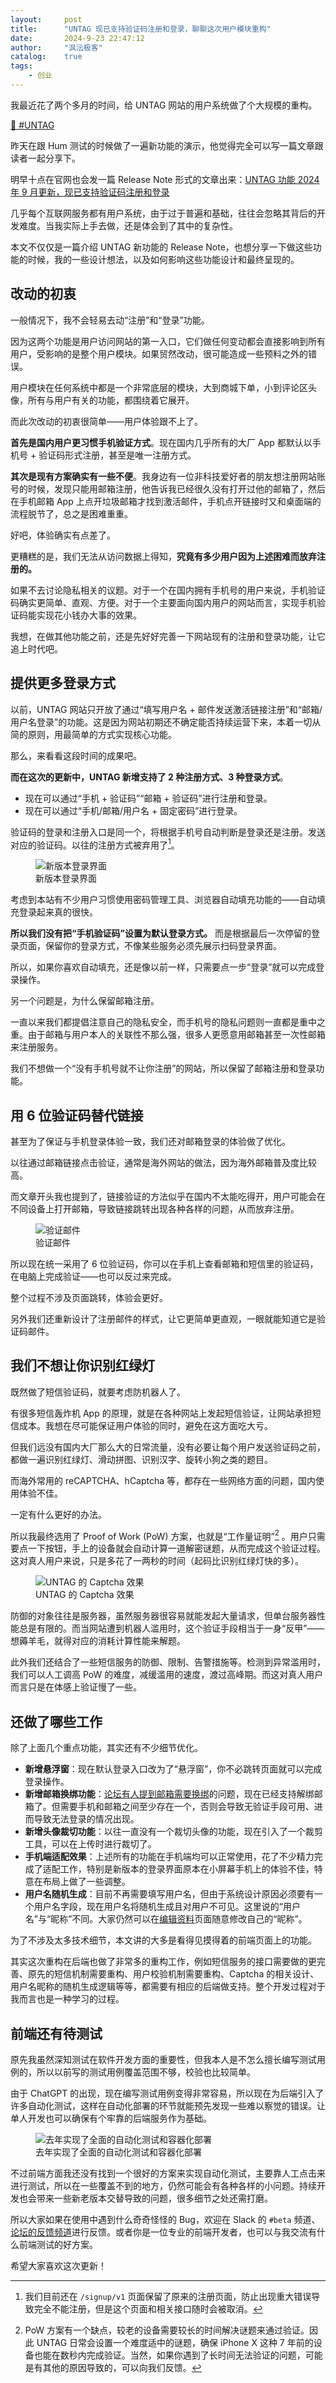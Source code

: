 ```yaml
---
layout:     post
title:      "UNTAG 现已支持验证码注册和登录，聊聊这次用户模块重构"
date:       2024-9-23 22:47:12
author:     "沨沄极客"
catalog:    true
tags: 
    - 创业
---
```


我最近花了两个多月的时间，给 UNTAG 网站的用户系统做了个大规模的重构。

[🔗 #UNTAG](https:/utgd.net)

昨天在跟 Hum 测试的时候做了一遍新功能的演示，他觉得完全可以写一篇文章跟读者一起分享下。

明早十点在官网也会发一篇 Release Note 形式的文章出来：[UNTAG 功能 2024 年 9 月更新，现已支持验证码注册和登录](https://utgd.net/article/20917/)

几乎每个互联网服务都有用户系统，由于过于普遍和基础，往往会忽略其背后的开发难度。当我实际上手去做，还是体会到了其中的复杂性。

本文不仅仅是一篇介绍 UNTAG 新功能的 Release Note，也想分享一下做这些功能的时候，我的一些设计想法，以及如何影响这些功能设计和最终呈现的。

## 改动的初衷

一般情况下，我不会轻易去动“注册”和“登录”功能。

因为这两个功能是用户访问网站的第一入口，它们做任何变动都会直接影响到所有用户，受影响的是整个用户模块。如果贸然改动，很可能造成一些预料之外的错误。

用户模块在任何系统中都是一个非常底层的模块，大到商城下单，小到评论区头像，所有与用户有关的功能，都围绕着它展开。

而此次改动的初衷很简单——用户体验跟不上了。

**首先是国内用户更习惯手机验证方式**。现在国内几乎所有的大厂 App 都默认以手机号 + 验证码形式注册，甚至是唯一注册方式。

**其次是现有方案确实有一些不便**。我身边有一位非科技爱好者的朋友想注册网站账号的时候，发现只能用邮箱注册，他告诉我已经很久没有打开过他的邮箱了，然后在手机邮箱 App 上点开垃圾邮箱才找到激活邮件，手机点开链接时又和桌面端的流程脱节了，总之是困难重重。

好吧，体验确实有点差了。

更糟糕的是，我们无法从访问数据上得知，**究竟有多少用户因为上述困难而放弃注册的。**

如果不去讨论隐私相关的议题。对于一个在国内拥有手机号的用户来说，手机验证码确实更简单、直观、方便。对于一个主要面向国内用户的网站而言，实现手机验证码能实现花小钱办大事的效果。

我想，在做其他功能之前，还是先好好完善一下网站现有的注册和登录功能，让它追上时代吧。

## 提供更多登录方式

以前，UNTAG 网站只开放了通过“填写用户名 + 邮件发送激活链接注册”和“邮箱/用户名登录”的功能。这是因为网站初期还不确定能否持续运营下来，本着一切从简的原则，用最简单的方式实现核心功能。

那么，来看看这段时间的成果吧。

**而在这次的更新中，UNTAG 新增支持了 2 种注册方式、3 种登录方式**。

- 现在可以通过“手机 + 验证码”“邮箱 + 验证码”进行注册和登录。
- 现在可以通过“手机/邮箱/用户名 + 固定密码”进行登录。

验证码的登录和注册入口是同一个，将根据手机号自动判断是登录还是注册。发送对应的验证码。以往的注册方式被弃用了[^1]。

<figure><img src="https://cdn.utgd.net/assets/uploads/2024/09/FG-221837-k-30d8a507ee0edf5cab425ee800bcd466.png" alt="新版本登录界面
"><figcaption>新版本登录界面
</figcaption></figure>

考虑到本站有不少用户习惯使用密码管理工具、浏览器自动填充功能的——自动填充登录起来真的很快。

**所以我们没有把“手机验证码”设置为默认登录方式。** 而是根据最后一次停留的登录页面，保留你的登录方式，不像某些服务必须先展示扫码登录界面。

所以，如果你喜欢自动填充，还是像以前一样，只需要点一步“登录”就可以完成登录操作。

另一个问题是，为什么保留邮箱注册。

一直以来我们都提倡注意自己的隐私安全，而手机号的隐私问题则一直都是重中之重。由于邮箱与用户本人的关联性不那么强，很多人更愿意用邮箱甚至一次性邮箱来注册服务。

我们不想做一个“没有手机号就不让你注册”的网站，所以保留了邮箱注册和登录功能。

## 用 6 位验证码替代链接

甚至为了保证与手机登录体验一致，我们还对邮箱登录的体验做了优化。

以往通过邮箱链接点击验证，通常是海外网站的做法，因为海外邮箱普及度比较高。

而文章开头我也提到了，链接验证的方法似乎在国内不太能吃得开，用户可能会在不同设备上打开邮箱，导致链接跳转出现各种各样的问题，从而放弃注册。

<figure><img src="https://cdn.utgd.net/assets/uploads/2024/09/FG-221838-A-5d8724c3cfe9475caea19c2d1c9d78b2.jpg" alt="验证邮件
"><figcaption>验证邮件
</figcaption></figure>

所以现在统一采用了 6 位验证码，你可以在手机上查看邮箱和短信里的验证码，在电脑上完成验证——也可以反过来完成。

整个过程不涉及页面跳转，体验会更好。

另外我们还重新设计了注册邮件的样式，让它更简单更直观，一眼就能知道它是验证码邮件。

## 我们不想让你识别红绿灯

既然做了短信验证码，就要考虑防机器人了。

有很多短信轰炸机 App 的原理，就是在各种网站上发起短信验证，让网站承担短信成本。我想在尽可能保证用户体验的同时，避免在这方面吃大亏。

但我们远没有国内大厂那么大的日常流量，没有必要让每个用户发送验证码之前，都做一遍识别红绿灯、滑动拼图、识别汉字、旋转小狗之类的题目。

而海外常用的 reCAPTCHA、hCaptcha 等，都存在一些网络方面的问题，国内使用体验不佳。

一定有什么更好的办法。

所以我最终选用了 Proof of Work (PoW) 方案，也就是“工作量证明”[^2] 。用户只需要点一下按钮，手上的设备就会自动计算一道解密谜题，从而完成这个验证过程。这对真人用户来说，只是多花了一两秒的时间（起码比识别红绿灯快的多）。

<figure><img src="https://cdn.utgd.net/assets/uploads/2024/09/FG-221838-w-8da585150a1cafed5cda5f80a8beabf8.gif" alt="UNTAG 的 Captcha 效果
"><figcaption>UNTAG 的 Captcha 效果
</figcaption></figure>

防御的对象往往是服务器，虽然服务器很容易就能发起大量请求，但单台服务器性能总是有限的。而当网站遭到机器人滥用时，这个验证手段相当于一身“反甲”——想薅羊毛，就得对应的消耗计算性能来解题。

此外我们还结合了一些短信服务的防御、限制、告警措施等。检测到异常滥用时，我们可以人工调高 PoW 的难度，减缓滥用的速度，渡过高峰期。而这对真人用户而言只是在体感上验证慢了一些。

## 还做了哪些工作

除了上面几个重点功能，其实还有不少细节优化。

- **新增悬浮窗**：现在默认登录入口改为了“悬浮窗”，你不必跳转页面就可以完成登录操作。
- **新增邮箱换绑功能**：[论坛有人提到邮箱需要换绑](https://forum.unt.ag/t/topic/555)的问题，现在已经支持解绑邮箱了。但需要手机和邮箱之间至少存在一个，否则会导致无验证手段可用、进而导致无法登录的情况出现。
- **新增头像裁切功能**：以往一直没有一个裁切头像的功能，现在引入了一个裁剪工具，可以在上传时进行裁切了。
- **手机端适配效果**：上述所有的功能在手机端均可以正常使用，花了不少精力完成了适配工作，特别是新版本的登录界面原本在小屏幕手机上的体验不佳，特意在布局上做了一些调整。
- **用户名随机生成**：目前不再需要填写用户名，但由于系统设计原因必须要有一个用户名字段，现在用户名将随机生成且对用户不可见。这里说的“用户名”与“昵称”不同。大家仍然可以在[编辑资料](https://utgd.net/account)页面随意修改自己的“昵称”。

为了不涉及太多技术细节，本文讲的大多是看得见摸得着的前端页面上的功能。

其实这次重构在后端也做了非常多的重构工作，例如短信服务的接口需要做的更完善、原先的短信机制需要重构、用户校验机制需要重构、Captcha 的相关设计、用户名昵称的随机生成逻辑等等，都需要有相应的后端做支持。整个开发过程对于我而言也是一种学习的过程。

## 前端还有待测试

原先我虽然深知测试在软件开发方面的重要性，但我本人是不怎么擅长编写测试用例的，所以以前写的测试用例覆盖范围不够，校验也比较简单。

由于 ChatGPT 的出现，现在编写测试用例变得非常容易，所以现在为后端引入了许多自动化测试，这样在自动化部署的环节就能预先发现一些难以察觉的错误。让单人开发也可以确保有个牢靠的后端服务作为基础。

<figure><img src="https://cdn.utgd.net/assets/uploads/2024/09/FG-221838-0-9bb7b6ce42bc786e14d9045b0d834c3f.png" alt="去年实现了全面的自动化测试和容器化部署
"><figcaption>去年实现了全面的自动化测试和容器化部署
</figcaption></figure>

不过前端方面我还没有找到一个很好的方案来实现自动化测试，主要靠人工点击来进行测试，所以在一些覆盖不到的地方，仍然可能会有各种各样的小问题。持续开发也会带来一些新老版本交替导致的问题，很多细节之处还需打磨。

所以大家如果在使用中遇到什么奇奇怪怪的 Bug，欢迎在 Slack 的 `#beta` 频道、[论坛的反馈频道](https://forum.unt.ag/c/site-feedback/)进行反馈。或者你是一位专业的前端开发者，也可以与我交流有什么前端测试的好方案。

希望大家喜欢这次更新！

[^1]: 我们目前还在 `/signup/v1` 页面保留了原来的注册页面，防止出现重大错误导致完全不能注册，但是这个页面和相关接口随时会被取消。
[^2]: PoW 方案有一个缺点，较老的设备需要较长的时间解决谜题来通过验证。因此 UNTAG 日常会设置一个难度适中的谜题，确保 iPhone X 这种 7 年前的设备也能在数秒内完成验证。当然，如果你遇到了长时间无法验证的问题，可能是有其他的原因导致的，可以向我们反馈。
